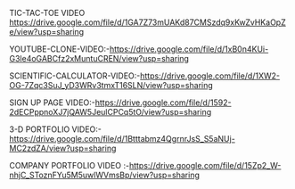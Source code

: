TIC-TAC-TOE VIDEO https://drive.google.com/file/d/1GA7Z73mUAKd87CMSzdq9xKwZvHKaOpZe/view?usp=sharing

YOUTUBE-CLONE-VIDEO:-https://drive.google.com/file/d/1xB0n4KUi-G3le4oGABCfz2xMuntuCREN/view?usp=sharing

SCIENTIFIC-CALCULATOR-VIDEO:-https://drive.google.com/file/d/1XW2-OG-7Zqc3SuJ_yD3WRv3tmxT16SLN/view?usp=sharing

SIGN UP PAGE VIDEO:-https://drive.google.com/file/d/1592-2dECPppnoXJ7jQAW5JeulCPCq5tO/view?usp=sharing

3-D PORTFOLIO VIDEO:-https://drive.google.com/file/d/1Btttabmz4QgrnrJsS_S5aNUj-MC2zdZA/view?usp=sharing

COMPANY PORTFOLIO VIDEO :-https://drive.google.com/file/d/15Zp2_W-nhjC_SToznFYu5M5uwlWVmsBp/view?usp=sharing
